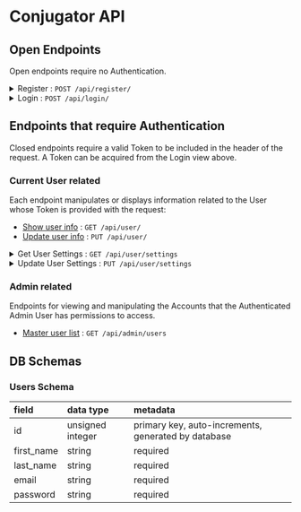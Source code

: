 # Conjugator API




## Open Endpoints

Open endpoints require no Authentication.
<details>
  <summary>Register : <code>POST /api/register/</code></summary>
    <p>

  # Create New User Account

  Get the details of the currently Authenticated User along with basic
  subscription information.

  **URL** : `/api/register/`

  **Method** : `POST`

  **Auth required** : NO

  **Permissions required** : None

  **Data constraints**

  Email must be unique.

  ```json
  {
      "email": "[unicode 255 chars max]"
  }
  ```
  **Data example**

  All fields must be sent.


  ```json
  {
      "first_name": "Peter",
      "last_name": "Griffin",
      "email": "BirdIsTheWord@quahog.com",
      "password": "Tom Brady"
  }
  ```

  ## Success Response

  **Code** : `201 CREATED`

  **Content examples**

  ```json
  {
    "id": 5,
    "first_name": "Peter",
    "last_name": "Griffin",
    "email": "BirdIsTheWord@quahog.com",
    "password": "$2a$10$vncwoY0avJfBxYCCBv3wDeSZw51hrqhXCDkfJA22m6zckcyGjoVY6"
  }
  ```

  ## Error Responses

  **Condition** : If Account already exists for User.

  **Code** : `500 SEE OTHER`

  **Headers** : `Location: http://testserver/api/accounts/123/`

  **Content** : `{}`

  ### Or

  **Condition** : If fields are missed.

  **Code** : `400 BAD REQUEST`

  **Content example**

  ```json
  {
      "first_name": [
          "This field is required."
      ]
  }
  ```

  </p>
</details>

<details>
  <summary>Login : <code>POST /api/login/</code></summary>
    <p>

  # Login

Used to collect a Token for a registered User.

**URL** : `/api/login/`

**Method** : `POST`

**Auth required** : NO

**Data constraints**

```json
{
    "username": "[valid email address]",
    "password": "[password in plain text]"
}
```

**Data example**

```json
{
    "username": "iloveauth@example.com",
    "password": "abcd1234"
}
```

## Success Response

**Code** : `200 OK`

**Content example**

```json
{
    "token": "93144b288eb1fdccbe46d6fc0f241a51766ecd3d"
}
```

## Error Response

**Condition** : If 'username' and 'password' combination is wrong.

**Code** : `400 BAD REQUEST`

**Content** :

```json
{
    "non_field_errors": [
        "Unable to login with provided credentials."
    ]
}
```

  </p>
</details>


## Endpoints that require Authentication

Closed endpoints require a valid Token to be included in the header of the
request. A Token can be acquired from the Login view above.

### Current User related

Each endpoint manipulates or displays information related to the User whose
Token is provided with the request:

* [Show user info](user/get.md) : `GET /api/user/`
* [Update user info](user/put.md) : `PUT /api/user/`


<details>
  <summary>Get User Settings : <code>GET /api/user/settings</code></summary>
    <p>

  # Get Settings

  Get the settings for the currently authenticated user. 

  **URL** : `/api/user/settings`

  **Method** : `PUT`

  **Auth required** : YES

  **Permissions required** : Authentication Token

  **Data constraints**
  Authentication token must be valid and match current user id.

  ## Success Response

  **Code** : `200 OK`

  **Content examples**

  ```json
{
  "id": 99,
  "settings": {
    "mood": {
      "Indicative": true,
      "Subjunctive": false,
      "Imperative Affirmative": true,
      "Imperative Negative": true
    },
    "tense": {
      "Present": true,
      "Future": true,
      "Imperfect": true,
      "Preterite": true,
      "Conditional": true,
      "Present Perfect": false,
      "Future Perfect": true,
      "Past Perfect": true,
      "Preterite (Archaic)": true,
      "Conditional Perfect": true
    },
    "vosotros": false
  }
}
  ```

  ## Error Responses

  **Condition** : Server error, likely could not user in db.

  **Code** : `500 INTERNAL SERVER ERROR`

  **Content example**

  ```json
{
  "err": {},
  "message": "Ay dios mio!"
}
  ```

  </p>
</details>

<details>
  <summary>Update User Settings : <code>PUT /api/user/settings</code></summary>
    <p>

  # Update Settings

  Update the settings for the currently authenticated user. 

  **URL** : `/api/user/settings`

  **Method** : `PUT`

  **Auth required** : YES

  **Permissions required** : Authentication Token

  **Data constraints**
  None

  **Data example**

  Must contain settings object with all required fields.

  ```json
{
    "mood": {
      "Indicative": false,
      "Subjunctive": false,
      "Imperative Affirmative": true,
      "Imperative Negative": true
    },
    "tense": {
      "Present": true,
      "Future": true,
      "Imperfect": true,
      "Preterite": true,
      "Conditional": true,
      "Present Perfect": true,
      "Future Perfect": true,
      "Past Perfect": true,
      "Preterite (Archaic)": true,
      "Conditional Perfect": true
    },
    "vosotros": false
}
  ```

  ## Success Response

  **Code** : `200 OK`

  **Content examples**

  ```json
{
  "success": true,
  "records_updated": 1,
  "message": "Hurra! Bueno! Peter, your settings have been updated."
}
  ```

  ## Error Responses

  **Condition** : Server error, likely could not user in db.

  **Code** : `500 INTERNAL SERVER ERROR`

  **Content example**

  ```json
{
  "err": {},
  "message": "Ay dios mio!"
}
  ```

  </p>
</details>





### Admin related

Endpoints for viewing and manipulating the Accounts that the Authenticated Admin User
has permissions to access.

* [Master user list](accounts/get.md) : `GET /api/admin/users`


## DB Schemas

### Users Schema

| field       | data type        | metadata                                            |
| :---------- | :--------------- | :-------------------------------------------------- |
| id          | unsigned integer | primary key, auto-increments, generated by database |
| first_name  | string           | required                                            |
| last_name   | string           | required                                            |
| email       | string           | required                                            |
| password    | string           | required                                            |